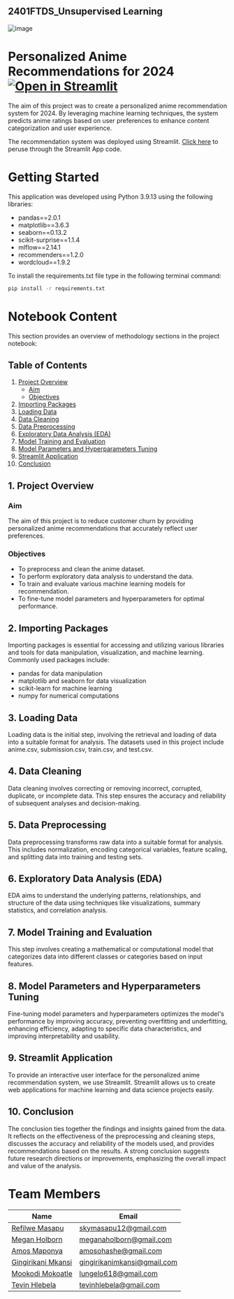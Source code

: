 ## 2401FTDS_Unsupervised Learning 

![image](https://github.com/user-attachments/assets/8dde5b83-1239-4362-b656-d86f38b6297b)

# Personalized Anime Recommendations for 2024  [![Open in Streamlit](https://static.streamlit.io/badges/streamlit_badge_black_white.svg)](https://recommend-anime.streamlit.app/)

The aim of this project was to create a personalized anime recommendation system for 2024. By leveraging machine learning techniques, the system predicts anime ratings based on user preferences to enhance content categorization and user experience.

The recommendation system was deployed using Streamlit. [Click here](https://github.com/MeganHolborn/Streamlit-EG1) to peruse through the Streamlit App code. 

# Getting Started

This application was developed using Python 3.9.13 using the following libraries:
* pandas==2.0.1
* matplotlib==3.6.3
* seaborn==0.13.2
* scikit-surprise==1.1.4
* mlflow==2.14.1
* recommenders==1.2.0
* wordcloud==1.9.2

To install the requirements.txt file type in the following terminal command:
```bash
pip install -r requirements.txt
```

# Notebook Content
This section provides an overview of methodology sections in the project notebook:

## Table of Contents
1. [Project Overview](#project-overview)
    - [Aim](#aim)
    - [Objectives](#objectives)
2. [Importing Packages](#importing-packages)
3. [Loading Data](#loading-data)
4. [Data Cleaning](#data-cleaning)
5. [Data Preprocessing](#data-preprocessing)
6. [Exploratory Data Analysis (EDA)](#exploratory-data-analysis-eda)
7. [Model Training and Evaluation](#model-training-and-evaluation)
8. [Model Parameters and Hyperparameters Tuning](#model-parameters-and-hyperparameters-tuning)
9. [Streamlit Application](#streamlit-application)
10. [Conclusion](#conclusion)

## 1. Project Overview

### Aim
The aim of this project is to reduce customer churn by providing personalized anime recommendations that accurately reflect user preferences.

### Objectives
- To preprocess and clean the anime dataset.
- To perform exploratory data analysis to understand the data.
- To train and evaluate various machine learning models for recommendation.
- To fine-tune model parameters and hyperparameters for optimal performance.

## 2. Importing Packages
Importing packages is essential for accessing and utilizing various libraries and tools for data manipulation, visualization, and machine learning. Commonly used packages include:
- pandas for data manipulation
- matplotlib and seaborn for data visualization
- scikit-learn for machine learning
- numpy for numerical computations

## 3. Loading Data 
Loading data is the initial step, involving the retrieval and loading of data into a suitable format for analysis. The datasets used in this project include anime.csv, submission.csv, train.csv, and test.csv.

## 4. Data Cleaning
Data cleaning involves correcting or removing incorrect, corrupted, duplicate, or incomplete data. This step ensures the accuracy and reliability of subsequent analyses and decision-making.

## 5. Data Preprocessing
Data preprocessing transforms raw data into a suitable format for analysis. This includes normalization, encoding categorical variables, feature scaling, and splitting data into training and testing sets.

## 6. Exploratory Data Analysis (EDA)
EDA aims to understand the underlying patterns, relationships, and structure of the data using techniques like visualizations, summary statistics, and correlation analysis.

## 7. Model Training and Evaluation
This step involves creating a mathematical or computational model that categorizes data into different classes or categories based on input features.

## 8. Model Parameters and Hyperparameters Tuning
Fine-tuning model parameters and hyperparameters optimizes the model's performance by improving accuracy, preventing overfitting and underfitting, enhancing efficiency, adapting to specific data characteristics, and improving interpretability and usability.

## 9. Streamlit Application
To provide an interactive user interface for the personalized anime recommendation system, we use Streamlit. Streamlit allows us to create web applications for machine learning and data science projects easily.

## 10. Conclusion
The conclusion ties together the findings and insights gained from the data. It reflects on the effectiveness of the preprocessing and cleaning steps, discusses the accuracy and reliability of the models used, and provides recommendations based on the results. A strong conclusion suggests future research directions or improvements, emphasizing the overall impact and value of the analysis.

# Team Members<a class="anchor" id="team-members"></a>
| Name                                                                                        |  Email              
|---------------------------------------------------------------------------------------------|--------------------             
| [Refilwe Masapu](https://github.com/Refilwemasapu)                                          | skymasapu12@gmail.com
| [Megan Holborn](https://github.com/MeganHolborn)                                            | meganaholborn@gmail.com                                                
| [Amos Maponya](https://github.com/AmosMaps)                                                 | amosohashe@gmail.com                                                                                       
| [Gingirikani Mkansi](https://github.com/Gingirikani)                                        | gingirikanimkansi@gmail.com
| [Mookodi Mokoatle](https://github.com/Mookodimokoatle)                                      | lungelo618@gmail.com
| [Tevin Hlebela](https://github.com/Tevinhlebela)                                            | tevinhlebela@gmail.com
